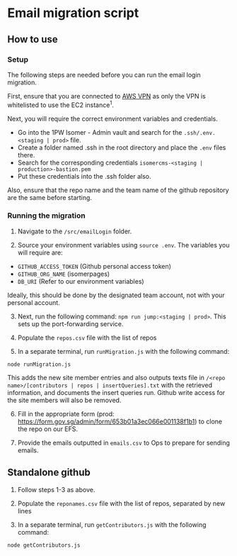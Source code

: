 # Email migration script

## How to use

### Setup

The following steps are needed before you can run the email login migration.

First, ensure that you are connected to [AWS VPN](https://www.notion.so/opengov/Instructions-to-use-OGP-s-AWS-VPN-e67226703cac459999b84c02200a3940) as only the VPN is whitelisted to use the EC2 instance<sup>1</sup>.

Next, you will require the correct environment variables and credentials.

- Go into the 1PW Isomer - Admin vault and search for the `.ssh/.env.<staging | prod>` file.
- Create a folder named .ssh in the root directory and place the `.env` files there.
- Search for the corresponding credentials `isomercms-<staging | production>-bastion.pem`
- Put these credentials into the .ssh folder also.

Also, ensure that the repo name and the team name of the github repository are the same before starting.

### Running the migration

1. Navigate to the `/src/emailLogin` folder.

2. Source your environment variables using `source .env`. The variables you will require are:

- `GITHUB_ACCESS_TOKEN` (Github personal access token)
- `GITHUB_ORG_NAME` (isomerpages)
- `DB_URI` (Refer to our environment variables)

Ideally, this should be done by the designated team account, not with your personal account.

3. Next, run the following command: `npm run jump:<staging | prod>`. This sets up the port-forwarding service.

4. Populate the `repos.csv` file with the list of repos

5. In a separate terminal, run `runMigration.js` with the following command:

```
node runMigration.js
```

This adds the new site member entries and also outputs texts file in `/<repo name>/[contributors | repos | insertQueries].txt` with the retrieved information, and documents the insert queries run. Github write access for the site members will also be removed.

6. Fill in the appropriate form (prod: https://form.gov.sg/admin/form/653b01a3ec066e001138f1b1) to clone the repo on our EFS.

7. Provide the emails outputted in `emails.csv` to Ops to prepare for sending emails.

## Standalone github

1. Follow steps 1-3 as above.

2. Populate the `reponames.csv` file with the list of repos, separated by new lines

3. In a separate terminal, run `getContributors.js` with the following command:

```
node getContributors.js
```
